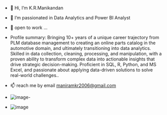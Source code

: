 - 👋 Hi, I’m K.R.Manikandan
- 👀 I’m passionated in Data Analytics and Power BI Analyst
- 🌱 open to work  ...
- Profile summary: Bringing 10+ years of a unique career trajectory from PLM database management to creating an online parts catalog in the automotive domain, and ultimately transitioning into data analytics. Skilled in data collection, cleaning, processing, and manipulation, with a proven ability to transform complex data into actionable insights that drive strategic decision-making. Proficient in SQL, R, Python, and MS Excel, and passionate about applying data-driven solutions to solve real-world challenges..
- 📫 reach me by email maniramkr2006@gmail.com

- ![image](https://github.com/user-attachments/assets/0812297e-73d6-498b-87f1-8dc30eea09bb)-
-  ![image](https://github.com/user-attachments/assets/ee7eb14f-411f-4fff-abfa-e90850a889a0)

<!---
Manikandanramaraj2008/Manikandanramaraj2008 is a ✨ special ✨ repository because its `README.md` (this file) appears on your GitHub profile.
You can click the Preview link to take a look at your changes.
--->
